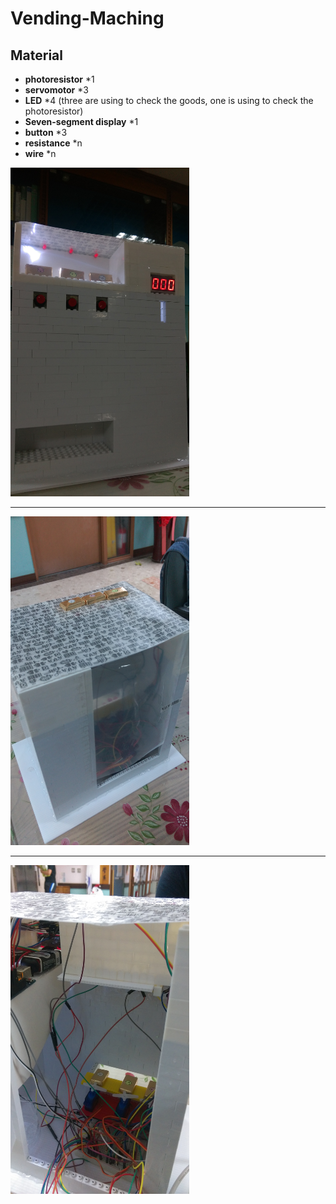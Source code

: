 # Vending-Maching

## Material
* **photoresistor** *1
* **servomotor** *3
* **LED** *4 (three are using to check the goods, one is using to check the photoresistor)
* **Seven-segment display** *1
* **button** *3
* **resistance** *n
* **wire** *n

<img src="/photo/front.JPG" width=286 height=526 >
<hr>
<img src="/photo/back.jpg" width=286 height=526>
<hr>
<img src="/photo/inside.jpg" width=286 height=526>